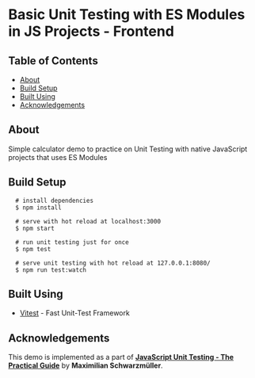 # Basic Unit Testing with ES Modules in JS Projects - **Frontend**

<!-- #### Demo App is here: [User Auth Flow](https://user-auth-flow.web.app/) -->

## Table of Contents

- [About](#about)
- [Build Setup](#build_setup)
- [Built Using](#built_using)
- [Acknowledgements](#achknowledgement)

## About <a name= "about"></a>

Simple calculator demo to practice on Unit Testing with native JavaScript projects that uses ES Modules

## Build Setup <a name="build_setup"></a>

```
  # install dependencies
  $ npm install

  # serve with hot reload at localhost:3000
  $ npm start

  # run unit testing just for once
  $ npm test

  # serve unit testing with hot reload at 127.0.0.1:8080/
  $ npm run test:watch

```

## Built Using <a name="built_using"></a>

- [Vitest](https://vitest.dev/) - Fast Unit-Test Framework

## Acknowledgements <a name="acknowledgement"></a>

This demo is implemented as a part of [**JavaScript Unit Testing - The Practical Guide**](https://www.udemy.com/course/javascript-unit-testing-the-practical-guide/) by **Maximilian Schwarzmüller**.
